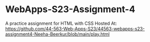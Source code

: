 # WebApps-S23-Assignment-4
A practice assignment for HTML with CSS
Hosted At: https://github.com/44-563-Web-Apps-S23/44563-webapps-s23-assignment4-Neeha-Beerkur/blob/main/play.html


